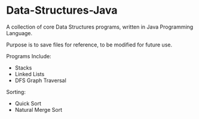 # Data-Structures-Java
A collection of core Data Structures programs, written in Java Programming Language.

Purpose is to save files for reference, to be modified for future use.


Programs Include:
- Stacks
- Linked Lists
- DFS Graph Traversal

Sorting:
- Quick Sort
- Natural Merge Sort
